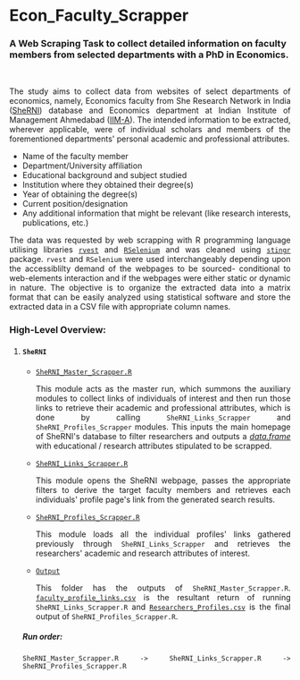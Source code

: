# Econ_Faculty_Scrapper</br>

### A Web Scraping Task to collect detailed information on faculty members from selected departments with a PhD in Economics.</br>
</br>
<div align="justify">

The study aims to collect data from websites of select departments of economics, namely, Economics faculty from She Research Network in India ([SheRNI](https://sherni.inflibnet.ac.in/)) database and Economics department at Indian Institute of Management Ahmedabad ([IIM-A](https://www.iima.ac.in/)). The intended information to be extracted, wherever applicable, were of individual scholars and members of the forementioned departments' personal academic and professional attributes.</br>
* Name of the faculty member
* Department/University affiliation
* Educational background and subject studied
* Institution where they obtained their degree(s)
* Year of obtaining the degree(s)
* Current position/designation
* Any additional information that might be relevant (like research interests, publications, etc.)</br>

The data was requested by web scrapping with R programming language utilising libraries [``rvest``](https://rvest.tidyverse.org/) and [``RSelenium``](https://cran.r-project.org/web/packages/RSelenium/index.html) and was cleaned using [``stingr``](https://stringr.tidyverse.org/) package. ``rvest`` and ``RSelenium`` were used interchangeably depending upon the accessiblilty demand of the webpages to be sourced- conditional to web-elements interaction and if the webpages were either static or dynamic in nature. The objective is to organize the extracted data into a matrix format that can be easily analyzed using statistical software and store the extracted data in a CSV file with appropriate column names.</br>
</div>

<div align="justify">

### High-Level Overview:</br>

1. #### ``SheRNI``
    - [``SheRNI_Master_Scrapper.R``](SheRNI/SheRNI_Master_Scrapper.R)</br>
      
      This module acts as the master run, which summons the auxiliary modules to collect links of individuals of interest and then run those links to retrieve their academic and professional attributes, which is done by calling ``SheRNI_Links_Scrapper`` and ``SheRNI_Profiles_Scrapper`` modules. This inputs the main homepage of SheRNI's database to filter researchers and outputs a [<i>data.frame</i>](SheRNI/Output/faculty_profile_links.Rda) with educational / research attributes stipulated to be scrapped.</br>
    
    - [``SheRNI_Links_Scrapper.R``](SheRNI/SheRNI_Links_Scrapper.R)</br>

      This module opens the SheRNI webpage, passes the appropriate filters to derive the target faculty members and retrieves each individuals' profile page's link from the generated search results.</br>

    - [``SheRNI_Profiles_Scrapper.R``](SheRNI/SheRNI_Profiles_Scrapper.R)</br>
    
       This module loads all the individual profiles' links gathered previously through ``SheRNI_Links_Scrapper`` and retrieves the researchers' academic and research attributes of interest.</br>
    
    - [``Output``](SheRNI/Output)</br>

      This folder has the outputs of ``SheRNI_Master_Scrapper.R``. [``faculty_profile_links.csv``](SheRNI/Output/faculty_profile_links.csv) is the resultant return of running ``SheRNI_Links_Scrapper.R`` and [``Researchers_Profiles.csv``](SheRNI/Output/Researchers_Profiles.csv) is the final output of ``SheRNI_Profiles_Scrapper.R``.</br>

   ##### Run order:</br>
   
   ````
   SheRNI_Master_Scrapper.R -> SheRNI_Links_Scrapper.R -> SheRNI_Profiles_Scrapper.R
   ````
   
   <div align="justify">

